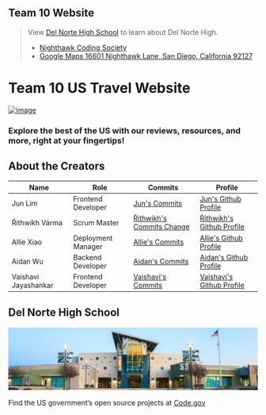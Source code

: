 ## Team 10 Website
> View [Del Norte High School](https://www.powayusd.com/dnhs) to learn about Del Norte High. 
> - [Nighthawk Coding Society](https://csacoders.nighthawkcodingsociety.com/)
> - [Google Maps 16601 Nighthawk Lane, San Diego, California 92127](https://www.google.com/maps/dir//Del+Norte+High+School,+16601+Nighthawk+Ln,+San+Diego,+CA+92127/@33.0133188,-117.1247439,17z/data=!4m9!4m8!1m0!1m5!1m1!1s0x80dba1ec35227da1:0x59bf2ef553075a2b!2m2!1d-117.1214139!2d33.0144484!3e0)

# Team 10 US Travel Website

[![image](https://user-images.githubusercontent.com/85912486/216129510-c967264d-8740-42cd-836a-71f31c2e0249.png)
](https://media.nomadicmatt.com/usaguide.jpg)

### Explore the best of the US with our reviews, resources, and more, right at your fingertips!

## About the Creators
| Name | Role | Commits | Profile |
| --- | --- | --- | --- |
| Jun Lim | Frontend Developer | [Jun's Commits](https://github.com/guapbeast/team10/commits?author=peacekeeper6) | [Jun's Github Profile](https://github.com/peacekeeper6) |
| Ŕithwikh Várma | Scrum Master | [Ŕithwikh's Commits Change](https://github.com/guapbeast/team10/commits?author=guapbeast) | [Ŕithwikh's Github Profile](https://github.com/guapbeast) |
| Allie Xiao | Deployment Manager | [Allie's Commits](https://github.com/guapbeast/team10/commits?author=xiaoa0) | [Allie's Github Profile](https://github.com/xiaoa0) |
| Aidan Wu | Backend Developer | [Aidan's Commits](https://github.com/guapbeast/team10/commits?author=aidanywu) | [Aidan's Github Profile](https://github.com/aidanywu) |
| Vaishavi Jayashankar | Frontend Developer | [Vaishavi's Commits](https://github.com/guapbeast/team10/commits?author=vaishavijay) | [Vaishavi's Github Profile](https://github.com/vaishavijay) |

## Del Norte High School

<div class="row">
  <div class="column">
<img src="images/delnortelong.jpg">
  </div>
  <div class="col-md-4 float-left animate-out mb-4">

<p>Find the US government’s open source projects at <a href="https://code.gov/">Code.gov</a></p>
